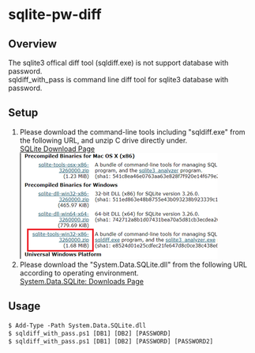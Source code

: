 sqlite-pw-diff
=========

## Overview
The sqlite3 offical diff tool (sqldiff.exe) is not support database with password.  
sqldiff_with_pass is command line diff tool for sqlite3 database with password.

## Setup
1. Please download the command-line tools including "sqldiff.exe" from the following URL, and unzip C drive directly under.  
[SQLite Download Page](https://www.sqlite.org/download.html)  
![sqlite-tools](./sqlite_tools.png) 
1. Please download the "System.Data.SQLite.dll" from the following URL according to operating environment.  
[System.Data.SQLite: Downloads Page](http://system.data.sqlite.org/index.html/doc/trunk/www/downloads.wiki)  
## Usage
```
$ Add-Type -Path System.Data.SQLite.dll
$ sqldiff_with_pass.ps1 [DB1] [DB2] [PASSWORD]
$ sqldiff_with_pass.ps1 [DB1] [DB2] [PASSWORD] [PASSWORD2]
```
